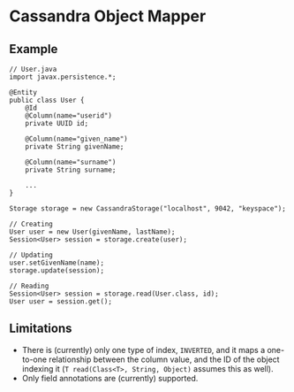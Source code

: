 Cassandra Object Mapper
=======================

Example
-------

    // User.java
    import javax.persistence.*;
    
    @Entity
    public class User {
        @Id
        @Column(name="userid")
        private UUID id;
        
        @Column(name="given_name")
        private String givenName;
        
        @Column(name="surname")
        private String surname;
        
        ...
    }

    Storage storage = new CassandraStorage("localhost", 9042, "keyspace");
    
    // Creating
    User user = new User(givenName, lastName);
    Session<User> session = storage.create(user);
    
    // Updating
    user.setGivenName(name);
    storage.update(session);
    
    // Reading
    Session<User> session = storage.read(User.class, id);
    User user = session.get();
    

Limitations
-----------
 * There is (currently) only one type of index, `INVERTED`, and it maps a
   one-to-one relationship between the column value, and the ID of the
   object indexing it (`T read(Class<T>, String, Object)` assumes this as
   well).
 * Only field annotations are (currently) supported.